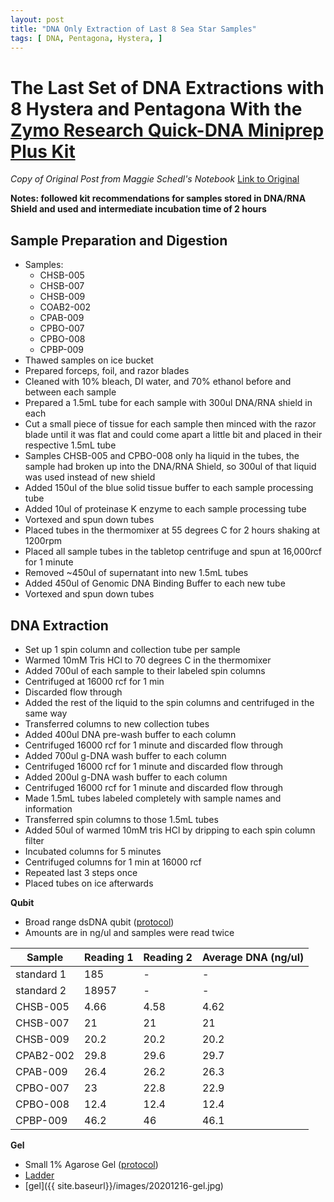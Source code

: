 ```yaml
---
layout: post
title: "DNA Only Extraction of Last 8 Sea Star Samples"
tags: [ DNA, Pentagona, Hystera, ]
---
```




# The Last Set of DNA Extractions with 8 Hystera and Pentagona With the [Zymo Research Quick-DNA Miniprep Plus Kit](https://www.zymoresearch.com/collections/quick-dna-kits/products/quick-dna-miniprep-plus-kit)

*Copy of Original Post from Maggie Schedl's Notebook* [Link to Original](https://meschedl.github.io/MES_Puritz_Lab_Notebook/2020-12-16/sea-star-dna-4)

**Notes: followed kit recommendations for samples stored in DNA/RNA Shield and used and intermediate incubation time of 2 hours**

## Sample Preparation and Digestion

- Samples:
  - CHSB-005
  - CHSB-007
  - CHSB-009
  - COAB2-002
  - CPAB-009
  - CPBO-007
  - CPBO-008
  - CPBP-009
- Thawed samples on ice bucket
- Prepared forceps, foil, and razor blades
- Cleaned with 10% bleach, DI water, and 70% ethanol before and between each sample
- Prepared a 1.5mL tube for each sample with 300ul DNA/RNA shield in each
- Cut a small piece of tissue for each sample then minced with the razor blade until it was flat and could come apart a little bit and placed in their respective 1.5mL tube
- Samples CHSB-005 and CPBO-008 only ha liquid in the tubes, the sample had broken up into the DNA/RNA Shield, so 300ul of that liquid was used instead of new shield
- Added 150ul of the blue solid tissue buffer to each sample processing tube
- Added 10ul of proteinase K enzyme to each sample processing tube
- Vortexed and spun down tubes
- Placed tubes in the thermomixer at 55 degrees C for 2 hours shaking at 1200rpm
- Placed all sample tubes in the tabletop centrifuge and spun at 16,000rcf for 1 minute
- Removed ~450ul of supernatant into new 1.5mL tubes
- Added 450ul of Genomic DNA Binding Buffer to each new tube
- Vortexed and spun down tubes

## DNA Extraction

- Set up 1 spin column and collection tube per sample
- Warmed 10mM Tris HCl to 70 degrees C in the thermomixer
- Added 700ul of each sample to their labeled spin columns
- Centrifuged at 16000 rcf for 1 min
- Discarded flow through
- Added the rest of the liquid to the spin columns and centrifuged in the same way
- Transferred columns to new collection tubes
- Added 400ul DNA pre-wash buffer to each column
- Centrifuged 16000 rcf for 1 minute and discarded flow through
- Added 700ul g-DNA wash buffer to each column
- Centrifuged 16000 rcf for 1 minute and discarded flow through
- Added 200ul g-DNA wash buffer to each column
- Centrifuged 16000 rcf for 1 minute and discarded flow through
- Made 1.5mL tubes labeled completely with sample names and information
- Transferred spin columns to those 1.5mL tubes
- Added 50ul of warmed 10mM tris HCl by dripping to each spin column filter
- Incubated columns for 5 minutes
- Centrifuged columns for 1 min at 16000 rcf
- Repeated last 3 steps once
- Placed tubes on ice afterwards

**Qubit**

- Broad range dsDNA qubit ([protocol](https://meschedl.github.io/MES_Puritz_Lab_Notebook/2019-03-02/Qubit-Protocol))
- Amounts are in ng/ul and samples were read twice

|Sample|Reading 1|Reading 2| Average DNA (ng/ul)|
|---|---|---|---|
|standard 1|185|-|-|
|standard 2|18957|-|-|
|CHSB-005|4.66|4.58|4.62|
|CHSB-007|21|21|21|
|CHSB-009|20.2|20.2|20.2|
|CPAB2-002|29.8|29.6|29.7|
|CPAB-009|26.4|26.2|26.3|
|CPBO-007|23|22.8|22.9|
|CPBO-008|12.4|12.4|12.4|
|CPBP-009|46.2|46|46.1|

**Gel**

- Small 1% Agarose Gel ([protocol](https://meschedl.github.io/MES_Puritz_Lab_Notebook/2019-03-01/PPP-Lab-Gel-Protocol))
- [Ladder](https://www.thermofisher.com/document-connect/document-connect.html?url=https%3A%2F%2Fassets.thermofisher.com%2FTFS-Assets%2FLSG%2Fmanuals%2FMAN0013047_GeneRuler_1kb_Plus_DNALadder_250ug_UG.pdf&title=VXNlciBHdWlkZTogR2VuZVJ1bGVyIDEga2IgUGx1cyBETkEgTGFkZGVy)
- [gel]({{ site.baseurl}}/images/20201216-gel.jpg)

